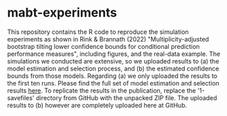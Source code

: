 # mabt-experiments

This repository contains the R code to reproduce the simulation experiments as shown in Rink & Brannath (2022) "Multiplicity-adjusted bootstrap tilting lower confidence bounds for conditional prediction performance measures", including figures, and the real-data example. The simulations we conducted are extensive, so we uploaded results to (a) the model estimation and selection process, and (b) the estimated confidence bounds from those models. Regarding (a) we only uploaded the results to the first ten runs. Please find the full set of model estimation and selection results [here](https://seafile.zfn.uni-bremen.de/f/fa680e260d2b423596b3/). To replicate the results in the publication, replace the '1-savefiles' directory from GitHub with the unpacked ZIP file. The uploaded results to (b) however are completely uploaded here at GitHub. 

